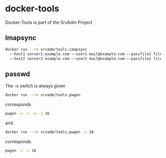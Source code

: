 # docker-tools

Docker-Tools is part of the SrvAdm Project

## Imapsync

```bash
docker run --rm srvadm/tools:imapsync                                                   \
  –-host1 server1.example.com –-user1 mail@example.com –-passfile1 file_with_password1  \
  –-host2 server2.example.com –-user2 mail@example.com –-passfile2 file_with_password2
```

## passwd

The -s switch is always given

```bash
docker run --rm srvadm/tools:pwgen
```
corresponds
```bash
pwgen -s -c -n -1 16
```
and

```bash
docker run --rm srvadm/tools:pwgen -c 10
```
corresponds
```bash
pwgen -s -c 10
```
